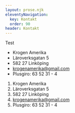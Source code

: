 ```yaml
---
layout: prose.njk
eleventyNavigation:
  key: Kontakt
  order: 90
header: Kontakt
---
```

Test

* Krogen Amerika
* Läroverksgatan 5
* 582 27 Linköping
* krogenamerika@gmail.com
* Plusgiro: 63 52 31 - 4

1. Krogen Amerika
2. Läroverksgatan 5
3. 582 27 Linköping
4. krogenamerika@gmail.com
5. Plusgiro: 63 52 31 - 4
